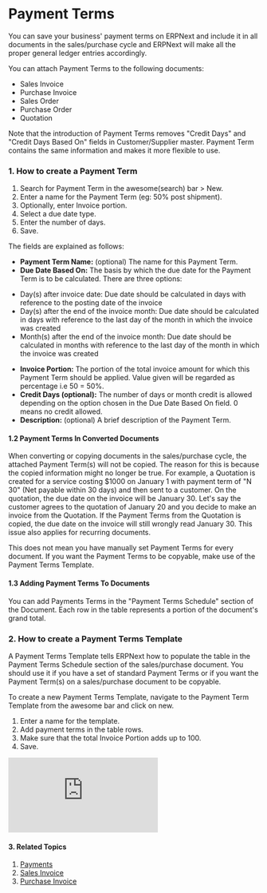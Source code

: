 <!-- add-breadcrumbs -->
# Payment Terms
You can save your business' payment terms on ERPNext and include it in all documents in the sales/purchase cycle and ERPNext will make all the proper general ledger entries accordingly.

You can attach Payment Terms to the following documents:

- Sales Invoice
- Purchase Invoice
- Sales Order
- Purchase Order
- Quotation

Note that the introduction of Payment Terms removes "Credit Days" and "Credit Days Based On" fields in Customer/Supplier master. Payment Term contains the same information and makes it more flexible to use.

### 1. How to create a Payment Term
1. Search for Payment Term in the awesome(search) bar > New.
1. Enter a name for the Payment Term (eg: 50% post shipment).
1. Optionally, enter Invoice portion.
1. Select a due date type.
1. Enter the number of days.
1. Save.

The fields are explained as follows:

* **Payment Term Name:** (optional) The name for this Payment Term.
* **Due Date Based On:** The basis by which the due date for the Payment Term is to be calculated. There are three options:
 - Day(s) after invoice date: Due date should be calculated in days with reference to the posting date of the invoice
 - Day(s) after the end of the invoice month: Due date should be calculated in days with reference to the last day of the month in which the invoice was created
 - Month(s) after the end of the invoice month: Due date should be calculated in months with reference to the last day of the month in which the invoice was created
* **Invoice Portion:** The portion of the total invoice amount for which this Payment Term should be applied. Value given will be regarded as percentage i.e 50 = 50%.
* **Credit Days (optional):** The number of days or month credit is allowed depending on the option chosen in the Due Date Based On field. 0 means no credit allowed.
* **Description:** (optional) A brief description of the Payment Term.

#### 1.2 Payment Terms In Converted Documents
When converting or copying documents in the sales/purchase cycle, the attached Payment Term(s) will not be copied. The reason for this is because the copied information might no longer be true. For example, a Quotation is created for a service costing $1000 on January 1 with payment term of "N 30" (Net payable within 30 days) and then sent to a customer. On the quotation, the due date on the invoice will be January 30. Let's say the customer agrees to the quotation of January 20 and you decide to make an invoice from the Quotation. If the Payment Terms from the Quotation is copied, the due date on the invoice will still wrongly read January 30. This issue also applies for recurring documents.

This does not mean you have manually set Payment Terms for every document. If you want the Payment Terms to be copyable, make use of the Payment Terms Template.

#### 1.3 Adding Payment Terms To Documents
You can add Payments Terms in the "Payment Terms Schedule" section of the Document. Each row in the table represents a portion of the document's grand total. 

### 2. How to create a Payment Terms Template
A Payment Terms Template tells ERPNext how to populate the table in the Payment Terms Schedule section of the sales/purchase document.
You should use it if you have a set of standard Payment Terms or if you want the Payment Term(s) on a sales/purchase document to be copyable.

To create a new Payment Terms Template, navigate to the Payment Term Template from the awesome bar and click on new.

1. Enter a name for the template.
1. Add payment terms in the table rows.
1. Make sure that the total Invoice Portion adds up to 100.
1. Save.

<div class="embed-container">
    <iframe src="https://www.youtube.com/embed/Z91oWYJx6yA?rel=0" frameborder="0" allow="autoplay; encrypted-media" allowfullscreen></iframe>
</div>

#### 3. Related Topics
1. [Payments](/docs/user/manual/en/accounts/payments)
1. [Sales Invoice](/docs/user/manual/en/accounts/sales-invoice)
1. [Purchase Invoice](/docs/user/manual/en/accounts/purchase-invoice)
